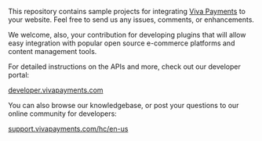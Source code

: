 This repository contains sample projects for integrating [Viva Payments](https://www.vivapayments.com) to your website. Feel free to send us any issues, comments, or enhancements.

We welcome, also, your contribution for developing plugins that will allow easy integration with popular open source e-commerce platforms and content management tools.

For detailed instructions on the APIs and more, check out our developer portal:

[developer.vivapayments.com](https://developer.vivapayments.com)

You can also browse our knowledgebase, or post your questions to our online community for developers: 

[support.vivapayments.com/hc/en-us](https://support.vivapayments.com/hc/en-us)
